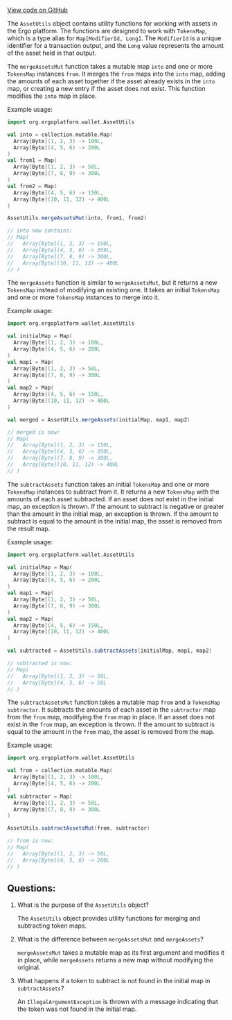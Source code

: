 [View code on GitHub](https://github.com/ergoplatform/ergo/ergo-wallet/src/main/scala/org/ergoplatform/wallet/AssetUtils.scala)

The `AssetUtils` object contains utility functions for working with assets in the Ergo platform. The functions are designed to work with `TokensMap`, which is a type alias for `Map[ModifierId, Long]`. The `ModifierId` is a unique identifier for a transaction output, and the `Long` value represents the amount of the asset held in that output.

The `mergeAssetsMut` function takes a mutable map `into` and one or more `TokensMap` instances `from`. It merges the `from` maps into the `into` map, adding the amounts of each asset together if the asset already exists in the `into` map, or creating a new entry if the asset does not exist. This function modifies the `into` map in place.

Example usage:
```scala
import org.ergoplatform.wallet.AssetUtils

val into = collection.mutable.Map(
  Array[Byte](1, 2, 3) -> 100L,
  Array[Byte](4, 5, 6) -> 200L
)
val from1 = Map(
  Array[Byte](1, 2, 3) -> 50L,
  Array[Byte](7, 8, 9) -> 300L
)
val from2 = Map(
  Array[Byte](4, 5, 6) -> 150L,
  Array[Byte](10, 11, 12) -> 400L
)

AssetUtils.mergeAssetsMut(into, from1, from2)

// into now contains:
// Map(
//   Array[Byte](1, 2, 3) -> 150L,
//   Array[Byte](4, 5, 6) -> 350L,
//   Array[Byte](7, 8, 9) -> 300L,
//   Array[Byte](10, 11, 12) -> 400L
// )
```

The `mergeAssets` function is similar to `mergeAssetsMut`, but it returns a new `TokensMap` instead of modifying an existing one. It takes an initial `TokensMap` and one or more `TokensMap` instances to merge into it.

Example usage:
```scala
import org.ergoplatform.wallet.AssetUtils

val initialMap = Map(
  Array[Byte](1, 2, 3) -> 100L,
  Array[Byte](4, 5, 6) -> 200L
)
val map1 = Map(
  Array[Byte](1, 2, 3) -> 50L,
  Array[Byte](7, 8, 9) -> 300L
)
val map2 = Map(
  Array[Byte](4, 5, 6) -> 150L,
  Array[Byte](10, 11, 12) -> 400L
)

val merged = AssetUtils.mergeAssets(initialMap, map1, map2)

// merged is now:
// Map(
//   Array[Byte](1, 2, 3) -> 150L,
//   Array[Byte](4, 5, 6) -> 350L,
//   Array[Byte](7, 8, 9) -> 300L,
//   Array[Byte](10, 11, 12) -> 400L
// )
```

The `subtractAssets` function takes an initial `TokensMap` and one or more `TokensMap` instances to subtract from it. It returns a new `TokensMap` with the amounts of each asset subtracted. If an asset does not exist in the initial map, an exception is thrown. If the amount to subtract is negative or greater than the amount in the initial map, an exception is thrown. If the amount to subtract is equal to the amount in the initial map, the asset is removed from the result map.

Example usage:
```scala
import org.ergoplatform.wallet.AssetUtils

val initialMap = Map(
  Array[Byte](1, 2, 3) -> 100L,
  Array[Byte](4, 5, 6) -> 200L
)
val map1 = Map(
  Array[Byte](1, 2, 3) -> 50L,
  Array[Byte](7, 8, 9) -> 300L
)
val map2 = Map(
  Array[Byte](4, 5, 6) -> 150L,
  Array[Byte](10, 11, 12) -> 400L
)

val subtracted = AssetUtils.subtractAssets(initialMap, map1, map2)

// subtracted is now:
// Map(
//   Array[Byte](1, 2, 3) -> 50L,
//   Array[Byte](4, 5, 6) -> 50L
// )
```

The `subtractAssetsMut` function takes a mutable map `from` and a `TokensMap` `subtractor`. It subtracts the amounts of each asset in the `subtractor` map from the `from` map, modifying the `from` map in place. If an asset does not exist in the `from` map, an exception is thrown. If the amount to subtract is equal to the amount in the `from` map, the asset is removed from the map.

Example usage:
```scala
import org.ergoplatform.wallet.AssetUtils

val from = collection.mutable.Map(
  Array[Byte](1, 2, 3) -> 100L,
  Array[Byte](4, 5, 6) -> 200L
)
val subtractor = Map(
  Array[Byte](1, 2, 3) -> 50L,
  Array[Byte](7, 8, 9) -> 300L
)

AssetUtils.subtractAssetsMut(from, subtractor)

// from is now:
// Map(
//   Array[Byte](1, 2, 3) -> 50L,
//   Array[Byte](4, 5, 6) -> 200L
// )
```
## Questions: 
 1. What is the purpose of the `AssetUtils` object?
    
    The `AssetUtils` object provides utility functions for merging and subtracting token maps.

2. What is the difference between `mergeAssetsMut` and `mergeAssets`?
    
    `mergeAssetsMut` takes a mutable map as its first argument and modifies it in place, while `mergeAssets` returns a new map without modifying the original.

3. What happens if a token to subtract is not found in the initial map in `subtractAssets`?
    
    An `IllegalArgumentException` is thrown with a message indicating that the token was not found in the initial map.